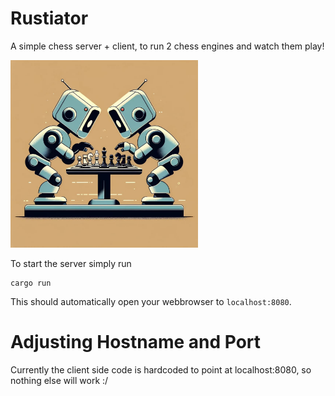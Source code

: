 # Rustiator

A simple chess server + client, to run 2 chess engines and watch them play!

<img src="readme_assets/chess_battle.jpg" alt="Chess Bot Battle" width="300" height="300"/>

To start the server simply run
```
cargo run
```

This should automatically open your webbrowser to `localhost:8080`. 

# Adjusting Hostname and Port
Currently the client side code is hardcoded to point at localhost:8080, so nothing else will work :/